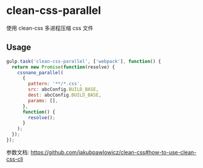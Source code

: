 # clean-css-parallel

使用 clean-css 多进程压缩 css 文件

## Usage

```js
gulp.task('clean-css-parallel', ['webpack'], function() {
  return new Promise(function(resolve) {
    cssnano_parallel(
      {
        pattern: '**/*.css',
        src: abcConfig.BUILD_BASE,
        dest: abcConfig.BUILD_BASE,
        params: [],
      },
      function() {
        resolve();
      }
    );
  });
});
```

参数文档: https://github.com/jakubpawlowicz/clean-css#how-to-use-clean-css-cli
